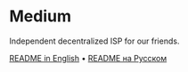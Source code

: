 # Medium

Independent decentralized ISP for our friends.

[README in English](README.en.md) • [README на Русском](README.ru.md)
